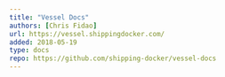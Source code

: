 ```yaml
---
title: "Vessel Docs"
authors: [Chris Fidao]
url: https://vessel.shippingdocker.com/
added: 2018-05-19
type: docs
repo: https://github.com/shipping-docker/vessel-docs
---
```

